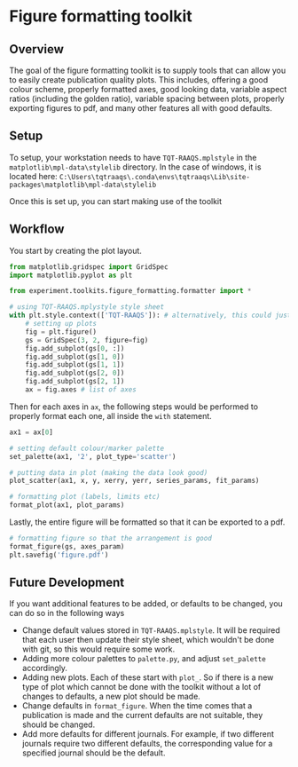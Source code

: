 # Figure formatting toolkit
## Overview
The goal of the figure formatting toolkit is to supply tools that can allow you to easily create publication quality plots. This includes, offering a good colour scheme, properly formatted axes, good looking data, variable aspect ratios (including the golden ratio), variable spacing between plots, properly exporting figures to pdf, and many other features all with good defaults.
## Setup
To setup, your workstation needs to have `TQT-RAAQS.mplstyle` in the `matplotlib\mpl-data\stylelib` directory. In the case of windows, it is located here: `C:\Users\tqtraaqs\.conda\envs\tqtraaqs\Lib\site-packages\matplotlib\mpl-data\stylelib`

Once this is set up, you can start making use of the toolkit

## Workflow
You start by creating the plot layout. 
```python
from matplotlib.gridspec import GridSpec
import matplotlib.pyplot as plt

from experiment.toolkits.figure_formatting.formatter import *

# using TQT-RAAQS.mplystyle style sheet
with plt.style.context(['TQT-RAAQS']): # alternatively, this could just point to TQT-RAAQS.mplstyle in this directory
    # setting up plots
    fig = plt.figure()
    gs = GridSpec(3, 2, figure=fig)
    fig.add_subplot(gs[0, :])
    fig.add_subplot(gs[1, 0])
    fig.add_subplot(gs[1, 1])
    fig.add_subplot(gs[2, 0])
    fig.add_subplot(gs[2, 1])
    ax = fig.axes # list of axes
```

Then for each axes in `ax`, the following steps would be performed to properly format each one, all inside the `with` statement.
```python
ax1 = ax[0]

# setting default colour/marker palette
set_palette(ax1, '2', plot_type='scatter') 

# putting data in plot (making the data look good)
plot_scatter(ax1, x, y, xerry, yerr, series_params, fit_params)

# formatting plot (labels, limits etc)
format_plot(ax1, plot_params)
```
Lastly, the entire figure will be formatted so that it can be exported to a pdf.
```python
# formatting figure so that the arrangement is good
format_figure(gs, axes_param)
plt.savefig('figure.pdf')
```

## Future Development
If you want additional features to be added, or defaults to be changed, you can do so in the following ways
* Change default values stored in `TQT-RAAQS.mplstyle`. It will be required that each user then update their style sheet, which wouldn't be done with git, so this would require some work.
* Adding more colour palettes to `palette.py`, and adjust `set_palette` accordingly. 
* Adding new plots. Each of these start with `plot_`. So if there is a new type of plot which cannot be done with the toolkit without a lot of changes to defaults, a new plot should be made.
* Change defaults in `format_figure`. When the time comes that a publication is made and the current defaults are not suitable, they should be changed.
* Add more defaults for different journals. For example, if two different journals require two different defaults, the corresponding value for a specified journal should be the default.